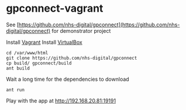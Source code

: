 # gpconnect-vagrant
See [https://github.com/nhs-digital/gpconnect](https://github.com/nhs-digital/gpconnect) for demonstrator project

Install [Vagrant](https://www.vagrantup.com/downloads.html)
Install [VirtualBox](https://www.virtualbox.org/wiki/Downloads)

```
cd /var/www/html
git clone https://github.com/nhs-digital/gpconnect
cp build/ gpconnect/build
ant build
```

Wait a long time for the dependencies to download

```
ant run
```

Play with the app at http://192.168.20.81:19191
